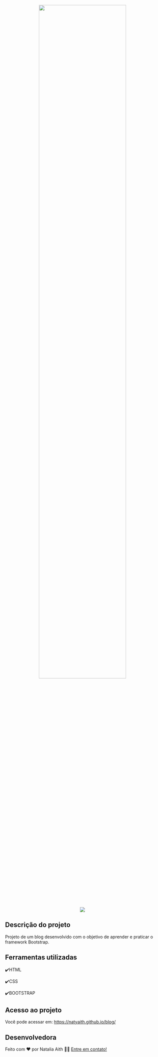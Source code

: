 <p align="center">
<img width=75% src="https://user-images.githubusercontent.com/61480327/220404111-0504469a-58d6-43a2-8aa2-c6be9a9d1744.png">
</p>
<p align="center">
<img src="http://img.shields.io/static/v1?label=STATUS&message=CONCLUIDO&color=GREEN&style=for-the-badge"/>
</p>



<h2>Descrição do projeto </h2>
  Projeto de um blog desenvolvido com o objetivo de aprender e praticar o framework Bootstrap.
<p>
  
</p>

## Ferramentas utilizadas
:heavy_check_mark:HTML

:heavy_check_mark:CSS

:heavy_check_mark:BOOTSTRAP
###

## Acesso ao projeto

Você pode acessar em: https://natyaith.github.io/blog/

## Desenvolvedora

Feito com ❤️ por Natalia Aith 👋🏽 [Entre em contato!](https://www.linkedin.com/in/natalia-aith)
